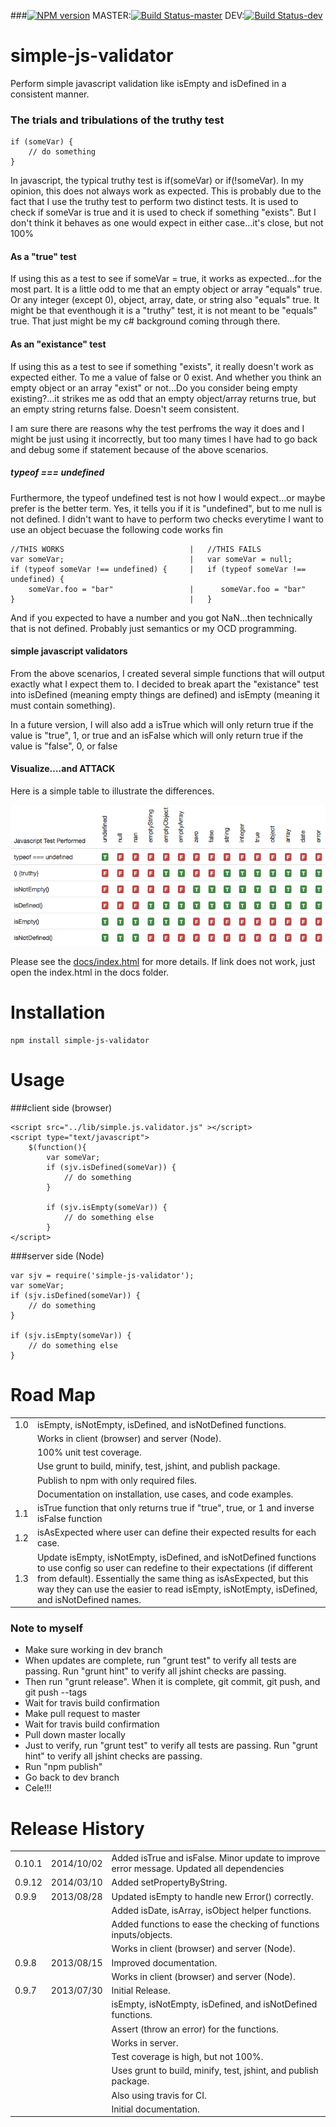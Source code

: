 ###[![NPM version](https://badge.fury.io/js/simple-js-validator.png)](http://badge.fury.io/js/simple-js-validator)  MASTER:[![Build Status-master](https://api.travis-ci.org/dkhunt27/simple-js-validator.png?branch=master)](https://travis-ci.org/dkhunt27/simple-js-validator) DEV:[![Build Status-dev](https://api.travis-ci.org/dkhunt27/simple-js-validator.png?branch=dev)](https://travis-ci.org/dkhunt27/simple-js-validator)

simple-js-validator
===============

Perform simple javascript validation like isEmpty and isDefined in a consistent manner.

### The trials and tribulations of the truthy test

	if (someVar) {
		// do something
	}

In javascript, the typical truthy test is if(someVar) or if(!someVar).  In my opinion, this does not always work as expected.  This is probably due to the fact that I use the truthy test to perform two distinct tests.  It is used to check if someVar is true and it is used to check if something "exists".  But I don't think it behaves as one would expect in either case…it's close, but not 100%

#### As a "true" test
If using this as a test to see if someVar = true, it works as expected…for the most part.  It is a little odd to me that an empty object or array "equals" true. Or any integer (except 0), object, array, date, or string also "equals" true.  It might be that eventhough it is a "truthy" test, it is not meant to be "equals" true.  That just might be my c# background coming through there.

#### As an "existance" test
If using this as a test to see if something "exists", it really doesn't work as expected either.  To me a value of false or 0 exist.  And whether you think an empty object or an array "exist" or not…Do you consider being empty existing?…it strikes me as odd that an empty object/array returns true, but an empty string returns false.  Doesn't seem consistent.

I am sure there are reasons why the test perfroms the way it does and I might be just using it incorrectly, but too many times I have had to go back and debug some if statement because of the above scenarios.

##### typeof === undefined
Furthermore, the typeof undefined test is not how I would expect…or maybe prefer is the better term.  Yes, it tells you if it is "undefined", but to me null is not defined.  I didn't want to have to perform two checks everytime I want to use an object becuase the following code works fin

	//THIS WORKS                         	|	//THIS FAILS
	var someVar;                         	|	var someVar = null;
	if (typeof someVar !== undefined) {  	|   if (typeof someVar !== undefined) {
		someVar.foo = "bar"          		|      someVar.foo = "bar"
	}                                    	|   }

And if you expected to have a number and you got NaN…then technically that is not defined.  Probably just semantics or my OCD programming.

#### simple javascript validators
From the above scenarios, I created several simple functions that will output exactly what I expect them to.  I decided to break apart the "existance" test into isDefined (meaning empty things are defined) and isEmpty (meaning it must contain something).  

In a future version, I will also add a isTrue which will only return true if the value is "true", 1, or true and an isFalse which will only return true if the value is "false", 0, or false

#### Visualize….and ATTACK

Here is a simple table to illustrate the differences.

<img src="./img/comparison.png" />


Please see the <a href="http://dkhunt27.github.io/simpleJSValidator/#!/api/SimpleJS.Validator" target="_blank">docs/index.html</a> for more details. If link does not work, just open the index.html in the docs folder.

# Installation

	npm install simple-js-validator

# Usage

###client side (browser)

	<script src="../lib/simple.js.validator.js" ></script>
	<script type="text/javascript">
        $(function(){
        	var someVar;
        	if (sjv.isDefined(someVar)) {
        		// do something 
        	}
        	
        	if (sjv.isEmpty(someVar)) {
        		// do something else
        	}
	</script>

###server side (Node)

	var sjv = require('simple-js-validator');
    var someVar;
    if (sjv.isDefined(someVar)) {
        // do something 
    }
        	
    if (sjv.isEmpty(someVar)) {
        // do something else
    }
	
# Road Map
<table>
	<tr>
		<td>1.0</td>
		<td>isEmpty, isNotEmpty, isDefined, and isNotDefined functions.</td>
	</tr>
	<tr>
		<td></td>
		<td>Works in client (browser) and server (Node).</td>
	</tr>
	<tr>
		<td></td>
		<td>100% unit test coverage.</td>
	</tr>
	<tr>
		<td></td>
		<td>Use grunt to build, minify, test, jshint, and publish package.</td>
	</tr>
	<tr>
		<td></td>
		<td>Publish to npm with only required files.</td>
	</tr>
	<tr>
		<td></td>
		<td>Documentation on installation, use cases, and code examples.</td>
	</tr>
	<tr>
		<td>1.1</td>
		<td>isTrue function that only returns true if "true", true, or 1 and inverse isFalse function</td>
	</tr>
	<tr>
		<td>1.2</td>
		<td>isAsExpected where user can define their expected results for each case.</td>
	</tr>
	<tr>
		<td>1.3</td>
		<td>Update isEmpty, isNotEmpty, isDefined, and isNotDefined functions to use config so user can redefine to their expectations (if different from default).  Essentially the same thing as isAsExpected, but this way they can use the easier to read isEmpty, isNotEmpty, isDefined, and isNotDefined names.</td>
	</tr>
</table>

### Note to myself

- Make sure working in dev branch
- When updates are complete, run "grunt test" to verify all tests are passing.  Run "grunt hint" to verify all jshint checks are passing.
- Then run "grunt release".  When it is complete, git commit, git push, and git push --tags
- Wait for travis build confirmation
- Make pull request to master
- Wait for travis build confirmation
- Pull down master locally
- Just to verify, run "grunt test" to verify all tests are passing.  Run "grunt hint" to verify all jshint checks are passing.
- Run "npm publish"
- Go back to dev branch
- Cele!!!

# Release History
<table>
	<tr>
		<td>0.10.1</td>
		<td>2014/10/02</td>
		<td>Added isTrue and isFalse. Minor update to improve error message. Updated all dependencies</td>
	</tr>
	<tr>
		<td>0.9.12</td>
		<td>2014/03/10</td>
		<td>Added setPropertyByString.</td>
	</tr>
	<tr>
		<td>0.9.9</td>
		<td>2013/08/28</td>
		<td>Updated isEmpty to handle new Error() correctly.</td>
	</tr>
	<tr>
    <td></td>
    <td></td>
    <td>Added isDate, isArray, isObject helper functions.</td>
  </tr>
	<tr>
    <td></td>
    <td></td>
    <td>Added functions to ease the checking of functions inputs/objects.</td>
  </tr>
	<tr>
		<td></td>
		<td></td>
		<td>Works in client (browser) and server (Node).</td>
	</tr>
  <tr>
    <td>0.9.8</td>
    <td>2013/08/15</td>
    <td>Improved documentation.</td>
  </tr>
  <tr>
    <td></td>
    <td></td>
    <td>Works in client (browser) and server (Node).</td>
  </tr>
	<tr>
		<td>0.9.7</td>
		<td>2013/07/30</td>
		<td>Initial Release.</td>
	</tr>
	<tr>
		<td></td>
		<td></td>
		<td>isEmpty, isNotEmpty, isDefined, and isNotDefined functions.</td>
	</tr>
	<tr>
		<td></td>
		<td></td>
		<td>Assert (throw an error) for the functions.</td>
	</tr>
	<tr>
		<td></td>
		<td></td>
		<td>Works in server.</td>
	</tr>
	<tr>
		<td></td>
		<td></td>
		<td>Test coverage is high, but not 100%.</td>
	</tr>
	<tr>
		<td></td>
		<td></td>
		<td>Uses grunt to build, minify, test, jshint, and publish package.</td>
	</tr>
	<tr>
		<td></td>
		<td></td>
		<td>Also using travis for CI.</td>
	</tr>
	<tr>
		<td></td>
		<td></td>
		<td>Initial documentation.</td>
	</tr>
</table>


